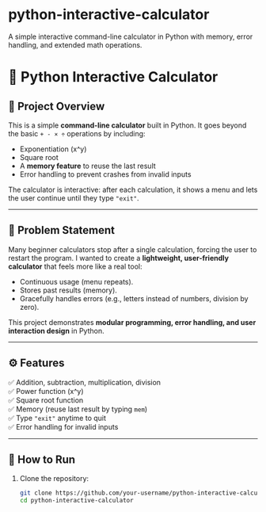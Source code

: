 # python-interactive-calculator
A simple interactive command-line calculator in Python with memory, error handling, and extended math operations.
# 🧮 Python Interactive Calculator  

## 📌 Project Overview  
This is a simple **command-line calculator** built in Python. It goes beyond the basic `+ - × ÷` operations by including:  
- Exponentiation (x^y)  
- Square root  
- A **memory feature** to reuse the last result  
- Error handling to prevent crashes from invalid inputs  

The calculator is interactive: after each calculation, it shows a menu and lets the user continue until they type `"exit"`.  

---

## 🎯 Problem Statement  
Many beginner calculators stop after a single calculation, forcing the user to restart the program. I wanted to create a **lightweight, user-friendly calculator** that feels more like a real tool:  
- Continuous usage (menu repeats).  
- Stores past results (memory).  
- Gracefully handles errors (e.g., letters instead of numbers, division by zero).  

This project demonstrates **modular programming, error handling, and user interaction design** in Python.  

---

## ⚙️ Features  
✅ Addition, subtraction, multiplication, division  
✅ Power function (x^y)  
✅ Square root function  
✅ Memory (reuse last result by typing `mem`)  
✅ Type `"exit"` anytime to quit  
✅ Error handling for invalid inputs  

---

## 🚀 How to Run  

1. Clone the repository:  
   ```bash
   git clone https://github.com/your-username/python-interactive-calculator.git
   cd python-interactive-calculator
